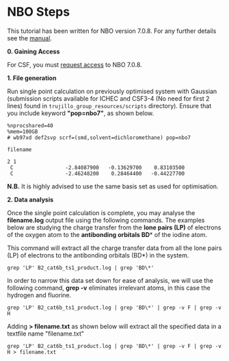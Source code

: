 # NBO Steps

This tutorial has been written for NBO version 7.0.8. For any further details see the [manual](https://nbo7.chem.wisc.edu/nboman.pdf).

**0. Gaining Access**

For CSF, you must [request access](https://ri.itservices.manchester.ac.uk/csf4/software/applications/nbo/) to NBO 7.0.8.

**1. File generation**

Run single point calculation on previously optimised system with Gaussian (submission scripts available for ICHEC and CSF3-4 (No need for first 2 lines) found in ```trujillo_group_resources/scripts``` directory). Ensure that you include keyword **"pop=nbo7"**, as shown below.

```{shell}
%nprocshared=40
%mem=100GB
# wb97xd def2svp scrf=(smd,solvent=dichloromethane) pop=nbo7

filename

2 1
 C                 -2.84087900   -0.13629700    0.83103500
 C                 -2.46248200    0.28464400   -0.44227700
```

**N.B.** It is highly advised to use the same basis set as used for optimisation.

**2. Data analysis**

Once the single point calculation is complete, you may analyse the **filename.log** output file using the following commands. The examples below are studying the charge transfer from the **lone pairs (LP)** of electrons of the oxygen atom to the **antibonding orbitals BD*** of the iodine atom.

This command will extract all the charge transfer data from all the lone pairs (LP) of electrons to the antibonding orbitals (BD*) in the system.

```{shell}
grep 'LP' B2_cat6b_ts1_product.log | grep 'BD\*'
```

In order to narrow this data set down for ease of analysis, we will use the following command, **grep -v** eliminates irrelevant atoms, in this case the hydrogen and fluorine.

```{shell}
grep 'LP' B2_cat6b_ts1_product.log | grep 'BD\*' | grep -v F | grep -v H
```
Adding **> filename.txt** as shown below will extract all the specified data in a textfile name "filename.txt"

```{shell}
grep 'LP' B2_cat6b_ts1_product.log | grep 'BD\*' | grep -v F | grep -v H > filename.txt
```
